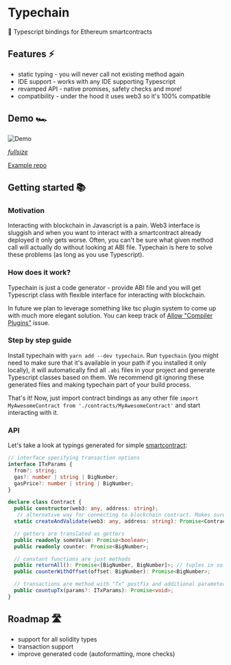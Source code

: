 # Typechain

🔌 Typescript bindings for Ethereum smartcontracts

## Features ⚡
 - static typing - you will never call not existing method again 
 - IDE support - works with any IDE supporting Typescript
 - revamped API - native promises, safety checks and more!
 - compatibility - under the hood it uses web3 so it's 100% compatible

## Demo 🏎️

![Demo](https://media.giphy.com/media/l1J9CYJCRtMVSSPK0/giphy.gif)

*[fullsize](https://zippy.gfycat.com/DimBruisedBlacknorwegianelkhound.mp4)*

[Example repo](https://github.com/krzkaczor/Typechain-example)

## Getting started 📚 

### Motivation
Interacting with blockchain in Javascript is a pain. Web3 interface is sluggish and when you want to interact with a smartcontract already deployed it only gets worse. Often, you can't be sure what given method call will actually do without looking at ABI file. Typechain is here to solve these problems (as long as you use Typescript).

### How does it work?
Typechain is just a code generator - provide ABI file and you will get Typescript class with flexible interface for interacting with blockchain. 

In future we plan to leverage something like tsc plugin system to come up with much more elegant solution. You can keep track of [Allow "Compiler Plugins"](https://github.com/Microsoft/TypeScript/issues/16607) issue.

### Step by step guide
Install typechain with `yarn add --dev typechain`. Run `typechain` (you might need to make sure that it's available in your path if you installed it only locally), it will automatically find all `.abi` files in your project and generate Typescript classes based on them. We recommend git ignoring these generated files and making typechain part of your build process.

That's it! Now, just import contract bindings as any other file `import MyAwesomeContract from './contracts/MyAwesomeContract'` and start interacting with it.

### API
Let's take a look at typings generated for simple [smartcontract](https://github.com/krzkaczor/Typechain-example/blob/master/truffle/contracts/DumbContract.sol):

```typescript
// interface specifying transaction options
interface ITxParams {
  from?: string;
  gas?: number | string | BigNumber;
  gasPrice?: number | string | BigNumber;
}

declare class Contract {
  public constructor(web3: any, address: string);
   // alternative way for connecting to blockchain contract. Makes sure that contract exists. Without that web3 would happily return zero/null values for any constant value / function.
  static createAndValidate(web3: any, address: string): Promise<Contract>;

  // getters are translated as getters
  public readonly someValue: Promise<boolean>;
  public readonly counter: Promise<BigNumber>;

  // constant functions are just methods
  public returnAll(): Promise<[BigNumber, BigNumber]>; // tuples in solidity are tuples in TS
  public counterWithOffset(offset: BigNumber): Promise<BigNumber>;

  // transactions are method with "Tx" postfix and additional parameter allowing for specifying transaction related options
  public countupTx(params?: ITxParams): Promise<void>;
}
```

## Roadmap 🛣️
 - support for all solidity types
 - transaction support
 - improve generated code (autoformatting, more checks)